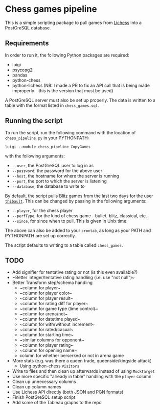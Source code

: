 # Chess games pipeline

This is a simple scripting package to pull games from [Lichess](http://lichess.org) into a PostGreSQL database.

## Requirements

In order to run it, the following Python packages are required:

- luigi
- psycopg2
- pandas
- python-chess
- python-lichess (NB: I made a PR to fix an API call that is being made improperly - this is the version that must be used)

A PostGreSQL server must also be set up properly. The data is written to a table with the format listed in `chess_games.sql`.

## Running the script

To run the script, run the following command with the location of `chess_pipeline.py` in your PYTHONPATH:

`luigi --module chess_pipeline CopyGames`

with the following arguments:

- `--user`, the PostGreSQL user to log in as
- `--password`, the password for the above user
- `--host`, the hostname for where the server is running
- `--port`, the port to which the server is listening
- `--database`, the database to write to

By default, the script pulls Blitz games from the last two days for the user [`thibault`](http://lichess.org/@/thibault). This can be changed by passing in the following arguments:

- `--player`, for the chess player
- `--perfType`, for the kind of chess game - bullet, blitz, classical, etc.
- `--since`, for since when to pull. This is given in Unix time.

The above can also be added to your `crontab`, as long as your PATH and PYTHONPATH are set up correctly.

The script defaults to writing to a table called `chess_games`.

## TODO

- Add signifier for tentative rating or not (is this even available?)
- ~Better integer/tentative rating handling (i.e. use "not null")~
- Better Transform step/schema handling
  - ~column for player~
  - ~column for player color~
  - ~column for player result~
  - ~column for rating diff for player~
  - ~column for game type (time control)~
  - ~column for arena/not~
  - ~column for datetime played~
  - ~column for with/without increment~
  - ~column for rated/casual~
  - ~column for starting time~
  - ~similar columns for opponent~
  - ~column for player rating~
  - ~column for opening name~
  - column for whether berserked or not in arena game
- More stats (e.g. was there a queen trade, queenside/kingside attack)
  - Using python-chess `Visitors`
- Write to files and then clean up afterwards instead of using `MockTarget`
- Use more specific "already in table" handling with the `player` column
- Clean up unnecessary columns
- Clean up column names
- Use Lichess API directly (both JSON and PGN formats)
- Finish PostGreSQL setup script
- Add some of the Tableau graphs to the repo
